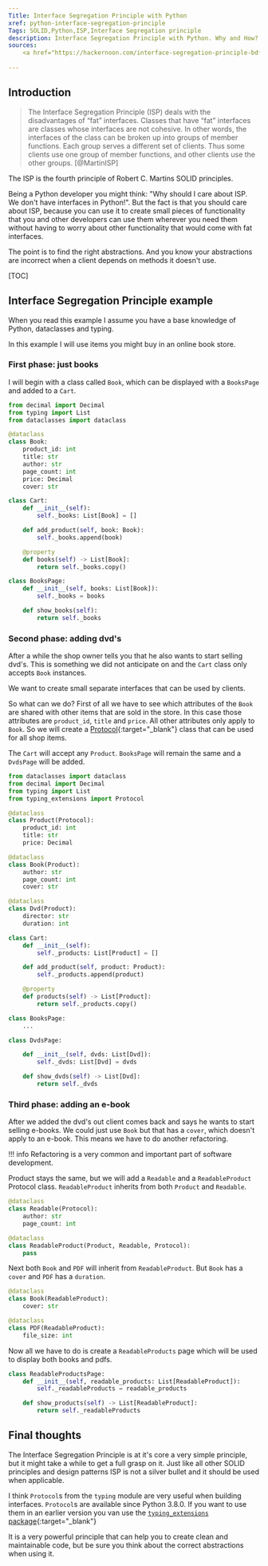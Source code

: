 ```yaml
---
Title: Interface Segregation Principle with Python
xref: python-interface-segregation-principle
Tags: SOLID,Python,ISP,Interface Segregation principle
description: Interface Segregation Principle with Python. Why and How?
sources: 
    <a href="https://hackernoon.com/interface-segregation-principle-bdf3f94f1d11" target="_blank">Interface Segregation Principle (Hackernoon)</a>
    
---
```


## Introduction

> The Interface Segregation Principle (ISP) deals with the disadvantages of “fat” interfaces. 
> Classes that have “fat” interfaces are classes whose interfaces are not cohesive. 
> In other words, the interfaces of the class can be broken up into groups of member functions. 
> Each group serves a different set of clients. Thus some clients use one group of member functions, 
> and other clients use the other groups. [@MartinISP]

The ISP is the fourth principle of Robert C. Martins SOLID principles. 

Being a Python developer you might think: "Why should I care about ISP. We don't have interfaces in Python!". 
But the fact is that you should care about ISP, because you can use it to create small pieces of functionality 
that you and other developers can use them wherever you need them without having to worry 
about other functionality that would come with fat interfaces.

The point is to find the right abstractions. 
And you know your abstractions are incorrect when a client depends on methods it doesn't use.

[TOC]

## Interface Segregation Principle example

When you read this example I assume you have a base knowledge of Python, dataclasses and typing.

In this example I will use items you might buy in an online book store. 

### First phase: just books

I will begin with a class called `Book`, which can be displayed with a `BooksPage` and added to a `Cart`.

```python
from decimal import Decimal
from typing import List
from dataclasses import dataclass

@dataclass
class Book:
    product_id: int
    title: str
    author: str
    page_count: int
    price: Decimal
    cover: str

class Cart:
    def __init__(self):
        self._books: List[Book] = []

    def add_product(self, book: Book):
        self._books.append(book)

    @property
    def books(self) -> List[Book]:
        return self._books.copy()

class BooksPage:
    def __init__(self, books: List[Book]):
        self._books = books

    def show_books(self):
        return self._books
```

### Second phase: adding dvd's

After a while the shop owner tells you that he also wants to start selling dvd's. 
This is something we did not anticipate on and the `Cart` class only accepts `Book` instances.

We want to create small separate interfaces that can be used by clients.

So what can we do? First of all we have to see which attributes of the `Book` are shared with other items 
that are sold in the store. In this case those attributes are `product_id`, `title` and `price`. 
All other attributes only apply to `Book`. 
So we will create a [Protocol](https://mypy.readthedocs.io/en/stable/protocols.html#simple-user-defined-protocols){:target="_blank"} 
class that can be used for all shop items.

The `Cart` will accept any `Product`. `BooksPage` will remain the same and a `DvdsPage` will be added.

```python
from dataclasses import dataclass
from decimal import Decimal
from typing import List
from typing_extensions import Protocol

@dataclass
class Product(Protocol):
    product_id: int
    title: str
    price: Decimal

@dataclass
class Book(Product):
    author: str
    page_count: int
    cover: str

@dataclass
class Dvd(Product):
    director: str
    duration: int

class Cart:
    def __init__(self):
        self._products: List[Product] = []

    def add_product(self, product: Product):
        self._products.append(product)

    @property
    def products(self) -> List[Product]:
        return self._products.copy()

class BooksPage:
    ...

class DvdsPage:

    def __init__(self, dvds: List[Dvd]):
        self._dvds: List[Dvd] = dvds

    def show_dvds(self) -> List[Dvd]:
        return self._dvds
```

### Third phase: adding an e-book

After we added the dvd's out client comes back and says he wants to start selling e-books. 
We could just use `Book` but that has a `cover`, which doesn't apply to an e-book. 
This means we have to do another refactoring.

!!! info
     Refactoring is a very common and important part of software development.

Product stays the same, but we will add a `Readable` and a `ReadableProduct` Protocol class.
`ReadableProduct` inherits from both `Product` and `Readable`.

```python
@dataclass
class Readable(Protocol):
    author: str
    page_count: int

@dataclass
class ReadableProduct(Product, Readable, Protocol):
    pass
``` 

Next both `Book` and `PDF` will inherit from `ReadableProduct`. But `Book` has a `cover` and `PDF` has a `duration`.

```python
@dataclass
class Book(ReadableProduct):
    cover: str

@dataclass
class PDF(ReadableProduct):
    file_size: int
```

Now all we have to do is create a `ReadableProducts` page which will be used to display both books and pdfs. 

```python
class ReadableProductsPage:
    def __init__(self, readable_products: List[ReadableProduct]):
        self._readableProducts = readable_products

    def show_products(self) -> List[ReadableProduct]:
        return self._readableProducts
```

## Final thoughts

The Interface Segregation Principle is at it's core a very simple principle, 
but it might take a while to get a full grasp on it. 
Just like all other SOLID principles and design patterns ISP is not a silver bullet and it should be used when applicable.

I think `Protocol`s from the `typing` module are very useful when building interfaces. 
`Protocol`s are available since Python 3.8.0. 
If you want to use them in an earlier version you van use the 
[`typing_extensions` package](https://pypi.org/project/typing-extensions/){:target="_blank"} 

It is a very powerful principle that can help you to create clean and maintainable code,
but be sure you think about the correct abstractions when using it. 
